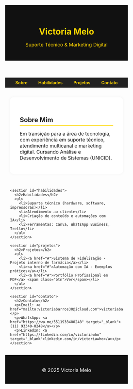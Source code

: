 
<html lang="pt-br">
<head>
  <meta charset="UTF-8" />
  <meta name="viewport" content="width=device-width, initial-scale=1.0" />
  <title>Victoria Melo - Portfólio</title>
  <link href="https://fonts.googleapis.com/css2?family=Inter:wght@400;600;700&display=swap" rel="stylesheet">
  <style>
    * {
      margin: 0;
      padding: 0;
      box-sizing: border-box;
      scroll-behavior: smooth;
    }

    body {
      font-family: 'Inter', sans-serif;
      background-color: #f5f5f5;
      color: #333;
    }

    header {
      background-color: #111;
      color: #ffd700;
      padding: 2rem 1rem;
      text-align: center;
    }

    nav {
      background-color: #222;
      padding: 0.5rem;
      text-align: center;
    }

    nav a {
      color: #ffd700;
      text-decoration: none;
      margin: 0 1rem;
      font-weight: 600;
      transition: color 0.3s;
    }

    nav a:hover {
      color: #ffffff;
    }

    main {
      max-width: 900px;
      margin: 2rem auto;
      padding: 0 1rem;
    }

    section {
      margin-bottom: 3rem;
      padding: 2rem;
      background: #fff;
      border-radius: 10px;
      box-shadow: 0 0 10px rgba(0, 0, 0, 0.05);
    }

    h1, h2 {
      margin-bottom: 1rem;
    }

    h2 {
      color: #222;
      border-bottom: 2px solid #ffd700;
      padding-bottom: 0.3rem;
    }

    p, li {
      font-size: 1rem;
      margin-bottom: 0.7rem;
    }

    ul {
      padding-left: 1.5rem;
    }

    a {
      color: #333;
      text-decoration: none;
    }

    a:hover {
      text-decoration: underline;
    }

    .btn {
      display: inline-block;
      background: #ffd700;
      color: #000;
      padding: 0.5rem 1rem;
      border-radius: 5px;
      margin-top: 0.5rem;
      font-weight: 600;
      transition: background 0.3s;
    }

    .btn:hover {
      background: #e6c200;
    }

    footer {
      background-color: #111;
      color: #fff;
      text-align: center;
      padding: 1.5rem 1rem;
      margin-top: 2rem;
    }

    @media (max-width: 600px) {
      nav a {
        display: block;
        margin: 0.5rem 0;
      }

      header h1 {
        font-size: 1.8rem;
      }
    }
  </style>
</head>
<body>

  <header>
    <h1>Victoria Melo</h1>
    <p>Suporte Técnico & Marketing Digital</p>
  </header>

  <nav>
    <a href="#sobre">Sobre</a>
    <a href="#habilidades">Habilidades</a>
    <a href="#projetos">Projetos</a>
    <a href="#contato">Contato</a>
  </nav>

  <main>
    <section id="sobre">
      <h2>Sobre Mim</h2>
      <p>
        Em transição para a área de tecnologia, com experiência em suporte técnico, atendimento multicanal e marketing digital. Cursando Análise e Desenvolvimento de Sistemas (UNICID).
      </p>
    </section>

    <section id="habilidades">
      <h2>Habilidades</h2>
      <ul>
        <li>Suporte técnico (hardware, software, impressoras)</li>
        <li>Atendimento ao cliente</li>
        <li>Criação de conteúdo e automações com IA</li>
        <li>Ferramentas: Canva, WhatsApp Business, Trello</li>
      </ul>
    </section>

    <section id="projetos">
      <h2>Projetos</h2>
      <ul>
        <li><a href="#">Sistema de Fidelização - Projeto interno de farmácia</a></li>
        <li><a href="#">Automação com IA - Exemplos práticos</a></li>
        <li><a href="#">Portfólio Profissional em PDF</a> <span class="btn">Ver</span></li>
      </ul>
    </section>

    <section id="contato">
      <h2>Contato</h2>
      <p>Email: <a href="mailto:victoriabarros30@icloud.com">victoriabarros30@icloud.com</a></p>
      <p>WhatsApp: <a href="https://wa.me/5511933400248" target="_blank">(11) 93340-0248</a></p>
      <p>LinkedIn: <a href="https://linkedin.com/in/victoriawho" target="_blank">linkedin.com/in/victoriawho</a></p>
    </section>
  </main>

  <footer>
    <p>&copy; 2025 Victoria Melo</p>
  </footer>

</body>
</html>

